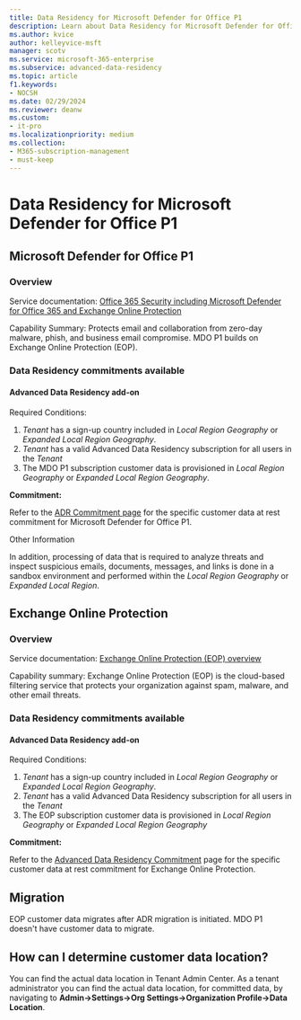 ```yaml
---
title: Data Residency for Microsoft Defender for Office P1
description: Learn about Data Residency for Microsoft Defender for Office P1
ms.author: kvice
author: kelleyvice-msft
manager: scotv
ms.service: microsoft-365-enterprise
ms.subservice: advanced-data-residency
ms.topic: article
f1.keywords:
- NOCSH
ms.date: 02/29/2024
ms.reviewer: deanw
ms.custom:
- it-pro
ms.localizationpriority: medium
ms.collection:
- M365-subscription-management
- must-keep
---
```


# Data Residency for Microsoft Defender for Office P1

## Microsoft Defender for Office P1

### Overview

Service documentation: [Office 365 Security including Microsoft Defender for Office 365 and Exchange Online Protection](/microsoft-365/security/office-365-security/defender-for-office-365)

Capability Summary: Protects email and collaboration from zero-day malware, phish, and business email compromise. MDO P1 builds on Exchange Online Protection (EOP).

### Data Residency commitments available

#### Advanced Data Residency add-on

Required Conditions:

1. _Tenant_ has a sign-up country included in _Local Region Geography_ or _Expanded Local Region Geography_.
1. _Tenant_ has a valid Advanced Data Residency subscription for all users in the _Tenant_
1. The MDO P1 subscription customer data is provisioned in _Local Region Geography_ or _Expanded Local Region Geography_.

**Commitment:**

Refer to the [ADR Commitment page](m365-dr-commitments.md#microsoft-defender-for-office-p1) for the specific customer data at rest commitment for Microsoft Defender for Office P1.

Other Information

In addition, processing of data that is required to analyze threats and inspect suspicious emails, documents, messages, and links is done in a sandbox environment and performed within the _Local Region Geography_ or _Expanded Local Region_.

## Exchange Online Protection

### Overview

Service documentation: [Exchange Online Protection (EOP) overview](/microsoft-365/security/office-365-security/eop-about)

Capability summary: Exchange Online Protection (EOP) is the cloud-based filtering service that protects your organization against spam, malware, and other email threats.

### Data Residency commitments available

#### Advanced Data Residency add-on

Required Conditions:

1. _Tenant_ has a sign-up country included in _Local Region Geography_ or _Expanded Local Region Geography_.
1. _Tenant_ has a valid Advanced Data Residency subscription for all users in the _Tenant_
1. The EOP subscription customer data is provisioned in _Local Region Geography_ or _Expanded Local Region Geography_

**Commitment:**

Refer to the [Advanced Data Residency Commitment](m365-dr-commitments.md) page for the specific customer data at rest commitment for Exchange Online Protection.

## Migration

EOP customer data migrates after ADR migration is initiated. MDO P1 doesn't have customer data to migrate.

## How can I determine customer data location?

You can find the actual data location in Tenant Admin Center. As a tenant administrator you can find the actual data location, for committed data, by navigating to **Admin->Settings->Org Settings->Organization Profile->Data Location**.
